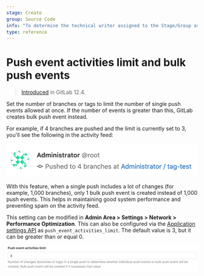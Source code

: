 ```yaml
---
stage: Create
group: Source Code
info: "To determine the technical writer assigned to the Stage/Group associated with this page, see https://about.gitlab.com/handbook/engineering/ux/technical-writing/#assignments"
type: reference
---
```


# Push event activities limit and bulk push events

> [Introduced](https://gitlab.com/gitlab-org/gitlab/-/issues/31007) in GitLab 12.4.

Set the number of branches or tags to limit the number of single push events
allowed at once. If the number of events is greater than this, GitLab creates
bulk push event instead.

For example, if 4 branches are pushed and the limit is currently set to 3,
you'll see the following in the activity feed:

![Bulk push event](img/bulk_push_event_v12_4.png)

With this feature, when a single push includes a lot of changes (for example, 1,000
branches), only 1 bulk push event is created instead of 1,000 push
events. This helps in maintaining good system performance and preventing spam on
the activity feed.

This setting can be modified in **Admin Area > Settings > Network > Performance Optimization**.
This can also be configured via the [Application settings API](../../../api/settings.md#list-of-settings-that-can-be-accessed-via-api-calls)
as `push_event_activities_limit`. The default value is 3, but it can be greater
than or equal 0.

![Push event activities limit](img/push_event_activities_limit_v12_4.png)
